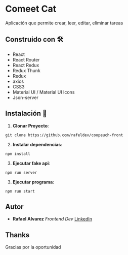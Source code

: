 
# Comeet Cat
Aplicación que permite crear, leer, editar, eliminar tareas

## Construido con 🛠️

- React
- React Router
- React Redux
- Redux Thunk
- Redux
- axios
- CSS3
- Material UI / Material UI Icons
- Json-server

## Instalación 🔨

1. **Clonar Proyecto**: 
```
git clone https://github.com/rafeldev/coopeuch-front
```

2. **Instalar dependencias**: 
```
npm install
```

3. **Ejecutar fake api**: 
```
npm run server
```
3. **Ejecutar programa**: 
```
npm run start
```
## Autor
- **Rafael Alvarez** _Frontend Dev_ [LinkedIn](https://www.linkedin.com/in/rafedev/)

## Thanks
Gracias por la oportunidad
